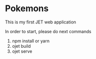 # Pokemons
This is my first JET web application

In order to start, please do next commands

1. npm install or yarn
2. ojet build
3. ojet serve
